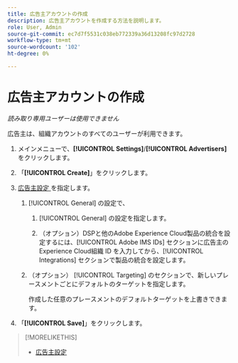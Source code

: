 ```yaml
---
title: 広告主アカウントの作成
description: 広告主アカウントを作成する方法を説明します。
role: User, Admin
source-git-commit: ec7d7f5531c038eb772339a36d13208fc97d2728
workflow-type: tm+mt
source-wordcount: '102'
ht-degree: 0%

---
```


# 広告主アカウントの作成

*読み取り専用ユーザーは使用できません*

広告主は、組織アカウントのすべてのユーザーが利用できます。

1. メインメニューで、**[!UICONTROL Settings]**/**[!UICONTROL Advertisers]** をクリックします。

1. 「**[!UICONTROL Create]**」をクリックします。

1. [ 広告主設定 ](advertiser-settings.md) を指定します。

   1. [!UICONTROL General] の設定で、

      1. [!UICONTROL General] の設定を指定します。

      1. （オプション）DSPと他のAdobe Experience Cloud製品の統合を設定するには、[!UICONTROL Adobe IMS IDs] セクションに広告主のExperience Cloud組織 ID を入力してから、[!UICONTROL Integrations] セクションで製品の統合を設定します。

   1. （オプション） [!UICONTROL Targeting] のセクションで、新しいプレースメントごとにデフォルトのターゲットを指定します。

      作成した任意のプレースメントのデフォルトターゲットを上書きできます。

1. 「**[!UICONTROL Save]**」をクリックします。

>[!MORELIKETHIS]
>
>* [ 広告主設定 ](/help/dsp/admin/advertiser-settings.md)
